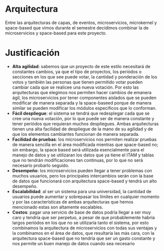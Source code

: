 # Arquitectura
Entre las arquitecturas de capas, de eventos, microservicios, microkernel y space-based que vimos durante el semestre decidimos combinar la de microservicios y space-based para este proyecto.
# Justificación
* **Alta agilidad**: sabemos que un proyecto de este estilo necesitará de constantes cambios, ya que el tipo de proyectos, los periódos o secciones en los que see puede votar, la cantidad y ponderación de los votos y también las personas que tienen permitido votar pueden cambiar cada que se realicee una nueva votación. Por esto las arquitecturas que elegimos nos permiten hacer cambios de emanera ágil, los microservicios por tener componentes aislados que se pueden modificar de manera separada y la space-baseed porque de manera similar se pueden modificar los módulos especificos que lo conforman.
* **Fácil despliegue**: el sistema se tendrá que redesplegar cada que se cree una nueva votación, por lo que puede ser de manera constante y tener periódos que requieran muchos despliegues. Ambas arquitecturas tienen una alta facilidad de despliegue de la mano de su agilidad y de que los elementos cambiantes funcionan de manera separada.
* **Facilidad de pruebas**: los microservicios nos permiten realizar pruebas de manera sencilla en el área modificada mientras que space-based no; sin embargo, la space based será utilizada esencialmente para el manejo de datos y se utilizaran los datos que ya tiene el ITAM y tablas que no tendrán modificaciones tan continuas, por lo que no será necesario probarlo seguido.
* **Desempeño**: los microservicios pueden llegar a tener problemas con muchos usuarios, pero los principales intercambios serán con la base de datos que funcionará con arquitectura space-based y tendrá un alto desempeño.
* **Escalabilidad**: al ser un sistema para una universidad, la cantidad de usuarios puede aumentar y sobrepasar los límites en cualquier momento y por las características de ambas arquitecturas que hemos mencionado estas son altamente escalables.
* **Costos**: pagar una servicio de base de datos podría llegar a ser muy caro y tendría que ser perpetuo, a pesar de que probablemente habría largos periódos en los que no se utilizaría tanto el sistema, por esto combinamos la arquitectura de microservicios con todas sus ventajas y la combinamos en el área de datos, que resultaría las más cara, con la arquitectura space-based que no tendría que ser un gasto constante y nos permite un buen manejo de datos cuando sea necesario
